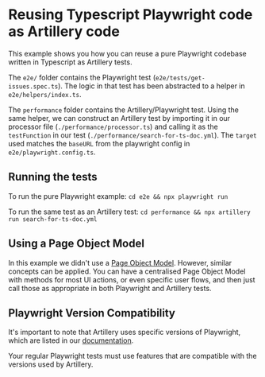 # Reusing Typescript Playwright code as Artillery code

This example shows you how you can reuse a pure Playwright codebase written in Typescript as Artillery tests.

The `e2e/` folder contains the Playwright test (`e2e/tests/get-issues.spec.ts`). The logic in that test has been abstracted to a helper in `e2e/helpers/index.ts`.

The `performance` folder contains the Artillery/Playwright test. Using the same helper, we can construct an Artillery test by importing it in our processor file (`./performance/processor.ts`) and calling it as the `testFunction` in our test (`./performance/search-for-ts-doc.yml`). The `target` used matches the `baseURL` from the playwright config in `e2e/playwright.config.ts`.

## Running the tests

To run the pure Playwright example:
`cd e2e && npx playwright run`

To run the same test as an Artillery test:
`cd performance && npx artillery run search-for-ts-doc.yml`

## Using a Page Object Model

In this example we didn't use a [Page Object Model](https://playwright.dev/docs/pom). However, similar concepts can be applied. You can have a centralised Page Object Model with methods for most UI actions, or even specific user flows, and then just call those as appropriate in both Playwright and Artillery tests.

## Playwright Version Compatibility

It's important to note that Artillery uses specific versions of Playwright, which are listed in our [documentation](https://www.artillery.io/docs/reference/engines/playwright#playwright-compatibility).

Your regular Playwright tests must use features that are compatible with the versions used by Artillery.